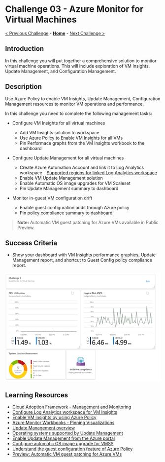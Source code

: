 # Challenge 03 - Azure Monitor for Virtual Machines

[< Previous Challenge](./Challenge-02.md) - **[Home](../README.md)** - [Next Challenge >](./Challenge-04.md)

## Introduction

In this challenge you will put together a comprehensive solution to monitor virtual machine operations. This will include exploration of VM Insights, Update Management, and Configuration Management.

## Description

Use Azure Policy to enable VM Insights, Update Management, Configuration Management resources to monitor VM operations and performance.

In this challenge you need to complete the following management tasks:

- Configure VM Insights for all virtual machines
  - Add VM Insights solution to workspace
  - Use Azure Policy to Enable VM Insights for all VMs
  - Pin Performace graphs from the VM Insights workbook to the dashboard

- Configure Update Management for all virtual machines
  - Create Azure Automation Account and link it to Log Analytics workspace - [Supported regions for linked Log Analytics workspace](https://docs.microsoft.com/en-us/azure/automation/update-management/enable-from-portal#enable-update-management)
  - Enable VM Update Management solution
  - Enable Automatic OS image upgrades for VM Scaleset
  - Pin Update Management summary to dashboard

- Monitor in-guest VM configuration drift
  - Enable guest configuration audit through Azure policy
  - Pin policy compliance summary to dashboard

>**Note:** Automatic VM guest patching for Azure VMs available in Public Preview.

## Success Criteria

- Show your dashboard with VM Insights performance graphics, Update Management report, and shortcut to Guest Config policy compliance report.

![Example of Final Dashboard](../Images/03-01-Final-Dashboard.png)

## Learning Resources

- [Cloud Adoption Framework - Management and Monitoring](https://docs.microsoft.com/en-us/azure/cloud-adoption-framework/ready/enterprise-scale/management-and-monitoring)
- [Configure Log Analytics workspace for VM Insights](https://docs.microsoft.com/en-us/azure/azure-monitor/vm/vminsights-configure-workspace?tabs=CLI#add-vminsights-solution-to-workspace)
- [Enable VM insights by using Azure Policy](https://docs.microsoft.com/en-us/azure/azure-monitor/vm/vminsights-enable-policy)
- [Azure Monitor Workbooks - Pinning Visualizations](https://docs.microsoft.com/en-us/azure/azure-monitor/visualize/workbooks-overview#pinning-visualizations)
- [Update Management overview](https://docs.microsoft.com/en-us/azure/automation/update-management/overview)
- [Operating systems supported by Update Management](https://docs.microsoft.com/en-Us/azure/automation/update-management/operating-system-requirements#:~:text=Update%20Management%20does%20not%20support%20safely%20automating%20update,managing%20OS%20image%20upgrades%20on%20your%20scale%20set)
- [Enable Update Management from the Azure portal](https://docs.microsoft.com/en-us/azure/automation/update-management/enable-from-portal#enable-update-management)
- [Configure automatic OS image upgrade for VMSS](https://docs.microsoft.com/en-us/azure/virtual-machine-scale-sets/virtual-machine-scale-sets-automatic-upgrade)
- [Understand the guest configuration feature of Azure Policy](https://docs.microsoft.com/en-us/azure/governance/policy/concepts/guest-configuration)
- [Preview: Automatic VM guest patching for Azure VMs](https://docs.microsoft.com/en-us/azure/virtual-machines/automatic-vm-guest-patching)

